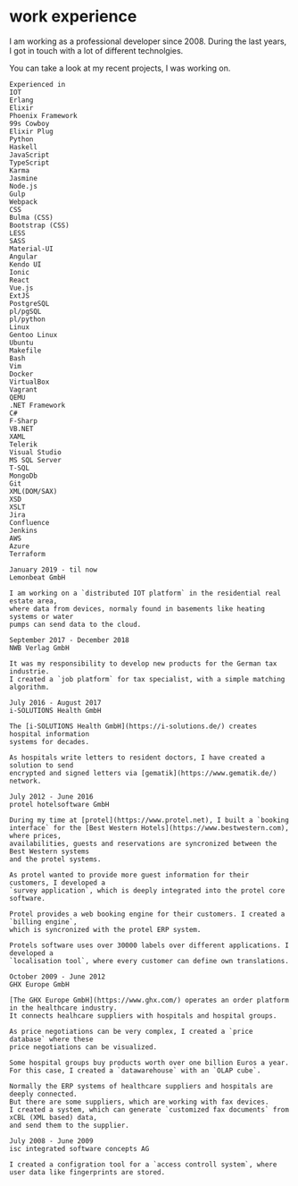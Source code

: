 # work experience

I am working as a professional developer since 2008.
During the last years, I got in touch with a lot of different technolgies. 

You can take a look at my recent projects, I was working on.

<!--more-->


<!--first element will be displayed as card title -->
```tag-cloud
Experienced in
IOT
Erlang
Elixir
Phoenix Framework 
99s Cowboy
Elixir Plug 
Python 
Haskell 
JavaScript 
TypeScript 
Karma 
Jasmine 
Node.js 
Gulp 
Webpack 
CSS 
Bulma (CSS) 
Bootstrap (CSS) 
LESS 
SASS 
Material-UI 
Angular 
Kendo UI 
Ionic 
React 
Vue.js 
ExtJS 
PostgreSQL 
pl/pgSQL 
pl/python 
Linux 
Gentoo Linux 
Ubuntu 
Makefile 
Bash 
Vim 
Docker 
VirtualBox 
Vagrant 
QEMU 
.NET Framework 
C# 
F-Sharp 
VB.NET 
XAML 
Telerik 
Visual Studio
MS SQL Server
T-SQL 
MongoDb 
Git 
XML(DOM/SAX) 
XSD 
XSLT 
Jira 
Confluence 
Jenkins 
AWS 
Azure
Terraform 
```

<!--
experience card:

first line: timespan
second line: company
rest: description

hint: the description will pass a markdown parser
-->

```experience
January 2019 - til now
Lemonbeat GmbH

I am working on a `distributed IOT platform` in the residential real estate area, 
where data from devices, normaly found in basements like heating systems or water 
pumps can send data to the cloud.
```

```experience
September 2017 - December 2018
NWB Verlag GmbH

It was my responsibility to develop new products for the German tax industrie.
I created a `job platform` for tax specialist, with a simple matching algorithm.
```

```experience
July 2016 - August 2017
i-SOLUTIONS Health GmbH

The [i-SOLUTIONS Health GmbH](https://i-solutions.de/) creates hospital information 
systems for decades.

As hospitals write letters to resident doctors, I have created a solution to send 
encrypted and signed letters via [gematik](https://www.gematik.de/) network.
```

```experience
July 2012 - June 2016
protel hotelsoftware GmbH

During my time at [protel](https://www.protel.net), I built a `booking interface` for the [Best Western Hotels](https://www.bestwestern.com), where prices, 
availabilities, guests and reservations are syncronized between the Best Western systems 
and the protel systems.

As protel wanted to provide more guest information for their customers, I developed a 
`survey application`, which is deeply integrated into the protel core software. 

Protel provides a web booking engine for their customers. I created a `billing engine`, 
which is syncronized with the protel ERP system.

Protels software uses over 30000 labels over different applications. I developed a 
`localisation tool`, where every customer can define own translations.
```

```experience
October 2009 - June 2012 
GHX Europe GmbH

[The GHX Europe GmbH](https://www.ghx.com/) operates an order platform in the healthcare industry. 
It connects healhcare suppliers with hospitals and hospital groups.

As price negotiations can be very complex, I created a `price database` where these
price negotiations can be visualized. 

Some hospital groups buy products worth over one billion Euros a year. 
For this case, I created a `datawarehouse` with an `OLAP cube`.

Normally the ERP systems of healthcare suppliers and hospitals are deeply connected. 
But there are some suppliers, which are working with fax devices. 
I created a system, which can generate `customized fax documents` from xCBL (XML based) data,
and send them to the supplier.
```

```experience
July 2008 - June 2009
isc integrated software concepts AG

I created a configration tool for a `access controll system`, where user data like fingerprints are stored.
```
